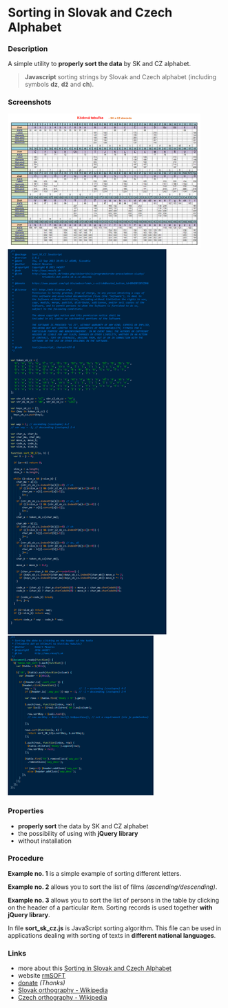 Sorting in Slovak and Czech Alphabet
====================================

### Description

A simple utility to **properly sort the data** by SK and CZ alphabet.

> **Javascript** sorting strings by Slovak and Czech alphabet (including symbols **dz**, **dž** and **ch**).


### Screenshots

<img src="https://raw.githubusercontent.com/mesaros/sorting-in-slovak-and-czech-alphabet/master/screenshots/sorting-in-slovak-and-czech-alphabet-01.png" width="448px" />

<img src="https://raw.githubusercontent.com/mesaros/sorting-in-slovak-and-czech-alphabet/master/screenshots/sorting-in-slovak-and-czech-alphabet-02.png" width="368px" />

<img src="https://raw.githubusercontent.com/mesaros/sorting-in-slovak-and-czech-alphabet/master/screenshots/sorting-in-slovak-and-czech-alphabet-03.png" width="338px" />


### Properties

- **properly sort** the data by SK and CZ alphabet
- the possibility of using with **jQuery library**
- without installation


### Procedure

**Example no. 1** is a simple example of sorting different letters.

**Example no. 2** allows you to sort the list of films *(ascending/descending)*.

**Example no. 3** allows you to sort the list of persons in the table by clicking on the header of a particular item. Sorting records is used together **with jQuery library**.

In file **sort_sk_cz.js** is JavaScript sorting algorithm. This file can be used in applications dealing with sorting of texts in **different national languages**.


### Links

- more about this [Sorting in Slovak and Czech Alphabet][1]
- website [rmSOFT][2]
- [donate][3] *(Thanks)*
- [Slovak orthography - Wikipedia][4]
- [Czech orthography - Wikipedia][5]


[1]: http://www.rmsoft.sk/en/portfolio/programming-work/web-services/data-sorting-in-slovak-and-czech-alphabet
[2]: http://www.rmsoft.sk
[3]: https://www.paypal.com/cgi-bin/webscr?cmd=_s-xclick&hosted_button_id=BB4D8Y28YZDH6 "Thanks for support"
[4]: http://en.wikipedia.org/wiki/Slovak_orthography
[5]: http://en.wikipedia.org/wiki/Czech_orthography
